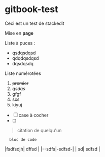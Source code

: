 # gitbook-test

Ceci est un test de stackedit

Mise en **page**

Liste à puces :

 - qsdqsdqsd
 - qdqdqsdqsd
 - dqsdqsdq

Liste numérotées

 1. ~~premier~~
 2. *qsdqs*
 3. gfgf
 4. sxs
 5. kiyuj
 - [ ] case à cocher
 - [ ] 

> citation de quelqu'un

  

      bloc de code


|fsdfsdjh| dffsd |
|--sdfs|-sdfsd-|
| sd| sdfsd |



<!--stackedit_data:
eyJoaXN0b3J5IjpbLTU1Njc0OTE4Ml19
-->